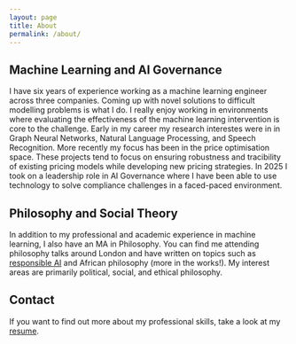 ```yaml
---
layout: page
title: About
permalink: /about/
---
```


## Machine Learning and AI Governance

I have six years of experience working as a machine learning engineer across three companies. Coming up with novel solutions to difficult modelling problems is what I do. I really enjoy working in environments where evaluating the effectiveness of the machine learning intervention is core to the challenge. Early in my career my research interestes were in in Graph Neural Networks, Natural Language Processing, and Speech Recognition. More recently my focus has been in the price optimisation space. These projects tend to focus on ensuring robustness and tracibility of existing pricing models while developing new pricing strategies. In 2025 I took on a leadership role in AI Governance where I have been able to use technology to solve compliance challenges in a faced-paced environment.

## Philosophy and Social Theory
In addition to my professional and academic experience in machine learning, I also have an MA in Philosophy. You can find me attending philosophy talks around London and have written on topics such as [responsible AI](https://www.whattodoaboutnow.com/post/responsible-ai-responsible-to-whom) and African philosophy (more in the works!). My interest areas are primarily political, social, and ethical philosophy.

## Contact
If you want to find out more about my professional skills, take a look at my [resume](/PDFs/resume/A-Kastanos-CV.pdf). 
